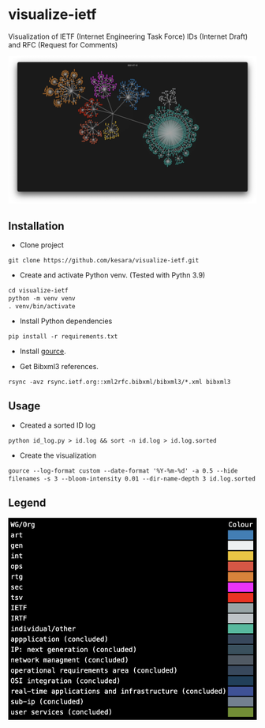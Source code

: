 # visualize-ietf
Visualization of IETF (Internet Engineering Task Force) IDs (Internet Draft) and RFC (Request for Comments)

[![IETF Internet Draft (ID) Authoring Visualization - January 2021- July 2021 on Youtube](screenshot.png)](https://www.youtube.com/watch?v=3pmf486WPaQ)

## Installation

* Clone project

```
git clone https://github.com/kesara/visualize-ietf.git
```

* Create and activate Python venv. (Tested with Pythn 3.9)

```
cd visualize-ietf
python -m venv venv
. venv/bin/activate
```

* Install Python dependencies

```
pip install -r requirements.txt
```

* Install [gource](https://gource.io/).

* Get Bibxml3 references.

```
rsync -avz rsync.ietf.org::xml2rfc.bibxml/bibxml3/*.xml bibxml3
```

## Usage

* Created a sorted ID log

```
python id_log.py > id.log && sort -n id.log > id.log.sorted
```

* Create the visualization

```
gource --log-format custom --date-format '%Y-%m-%d' -a 0.5 --hide filenames -s 3 --bloom-intensity 0.01 --dir-name-depth 3 id.log.sorted
```

## Legend
![legend](colour_codes.png "Legend")

